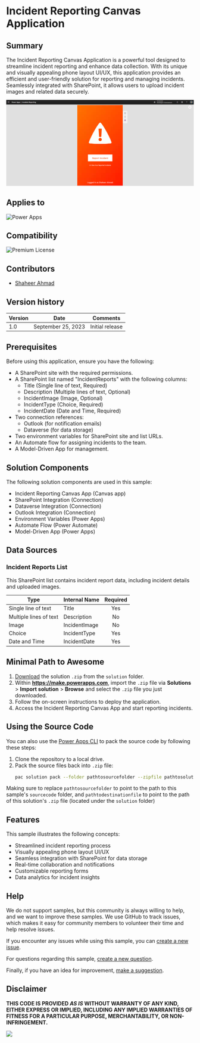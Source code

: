 # Incident Reporting Canvas Application

## Summary

The Incident Reporting Canvas Application is a powerful tool designed to streamline incident reporting and enhance data collection. With its unique and visually appealing phone layout UI/UX, this application provides an efficient and user-friendly solution for reporting and managing incidents. Seamlessly integrated with SharePoint, it allows users to upload incident images and related data securely.

![Incident Reporting Canvas App Preview](./assets/Screenshot%202023-09-25%20111027.png)

## Applies to

![Power Apps](https://img.shields.io/badge/Power%20Apps-Yes-green "Yes")

## Compatibility

![Premium License](https://img.shields.io/badge/Premium%20License-Required-green.svg "Premium license required")

## Contributors

* [Shaheer Ahmad](https://github.com/shaheerahmadch)

## Version history

Version|Date|Comments
-------|----|--------
1.0|September 25, 2023|Initial release

## Prerequisites

Before using this application, ensure you have the following:

* A SharePoint site with the required permissions.
* A SharePoint list named "IncidentReports" with the following columns:
  - Title (Single line of text, Required)
  - Description (Multiple lines of text, Optional)
  - IncidentImage (Image, Optional)
  - IncidentType (Choice, Required)
  - IncidentDate (Date and Time, Required)
* Two connection references:
  - Outlook (for notification emails)
  - Dataverse (for data storage)
* Two environment variables for SharePoint site and list URLs.
* An Automate flow for assigning incidents to the team.
* A Model-Driven App for management.

## Solution Components

The following solution components are used in this sample:

* Incident Reporting Canvas App (Canvas app)
* SharePoint Integration (Connection)
* Dataverse Integration (Connection)
* Outlook Integration (Connection)
* Environment Variables (Power Apps)
* Automate Flow (Power Automate)
* Model-Driven App (Power Apps)

## Data Sources

### Incident Reports List

This SharePoint list contains incident report data, including incident details and uploaded images.

|Type|Internal Name|Required|
|---|---|:---:|
|Single line of text|Title|Yes|
|Multiple lines of text|Description|No|
|Image|IncidentImage|No|
|Choice|IncidentType|Yes|
|Date and Time|IncidentDate|Yes|

## Minimal Path to Awesome

1. [Download](./solutions/incident-reporting.zip) the solution `.zip` from the `solution` folder.
2. Within **https://make.powerapps.com**, import the `.zip` file via **Solutions** > **Import solution** > **Browse** and select the `.zip` file you just downloaded.
3. Follow the on-screen instructions to deploy the application.
4. Access the Incident Reporting Canvas App and start reporting incidents.

## Using the Source Code

You can also use the [Power Apps CLI](https://aka.ms/pac/docs) to pack the source code by following these steps:

1. Clone the repository to a local drive.
2. Pack the source files back into `.zip` file:
   ```bash
   pac solution pack --folder pathtosourcefolder --zipfile pathtosolution  --processCanvasApps
   ```

Making sure to replace `pathtosourcefolder` to point to the path to this sample's `sourcecode` folder, and `pathtodestinationfile` to point to the path of this solution's `.zip` file (located under the `solution` folder)

## Features

This sample illustrates the following concepts:

* Streamlined incident reporting process
* Visually appealing phone layout UI/UX
* Seamless integration with SharePoint for data storage
* Real-time collaboration and notifications
* Customizable reporting forms
* Data analytics for incident insights

## Help

We do not support samples, but this community is always willing to help, and we want to improve these samples. We use GitHub to track issues, which makes it easy for  community members to volunteer their time and help resolve issues.

If you encounter any issues while using this sample, you can [create a new issue](https://github.com/pnp/powerapps-samples/issues/new?assignees=&labels=Needs%3A+Triage+%3Amag%3A%2Ctype%3Abug-suspected&template=bug-report.yml&sample=incident-reporting&authors=@shaheerahmadch&title=incident-reporting%20-%20).

For questions regarding this sample, [create a new question](https://github.com/pnp/powerapps-samples/issues/new?assignees=&labels=Needs%3A+Triage+%3Amag%3A%2Ctype%3Abug-suspected&template=question.yml&sample=incident-reporting&authors=@shaheerahmadch&title=incident-reporting%20-%20).

Finally, if you have an idea for improvement, [make a suggestion](https://github.com/pnp/powerapps-samples/issues/new?assignees=&labels=Needs%3A+Triage+%3Amag%3A%2Ctype%3Abug-suspected&template=suggestion.yml&sample=incident-reporting&authors=@shaheerahmadch&title=incident-reporting%20-%20).

## Disclaimer

**THIS CODE IS PROVIDED *AS IS* WITHOUT WARRANTY OF ANY KIND, EITHER EXPRESS OR IMPLIED, INCLUDING ANY IMPLIED WARRANTIES OF FITNESS FOR A PARTICULAR PURPOSE, MERCHANTABILITY, OR NON-INFRINGEMENT.**

<img src="https://m365-visitor-stats.azurewebsites.net/powerplatform-samples/samples/incident-reporting" />